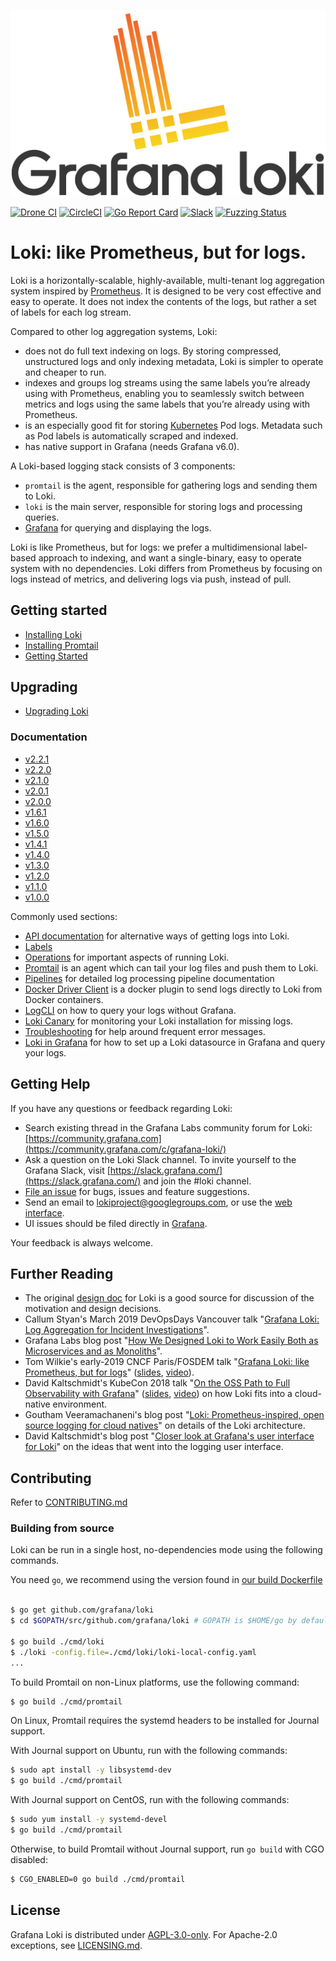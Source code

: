 <p align="center"><img src="docs/sources/logo_and_name.png" alt="Loki Logo"></p>

<a href="https://drone.grafana.net/grafana/loki"><img src="https://drone.grafana.net/api/badges/grafana/loki/status.svg" alt="Drone CI" /></a>
<a href="https://circleci.com/gh/grafana/loki/tree/master"><img src="https://circleci.com/gh/grafana/loki.svg?style=shield&circle-token=618193e5787b2951c1ea3352ad5f254f4f52313d" alt="CircleCI" /></a>
<a href="https://goreportcard.com/report/github.com/grafana/loki"><img src="https://goreportcard.com/badge/github.com/grafana/loki" alt="Go Report Card" /></a>
<a href="https://slack.grafana.com/"><img src="https://img.shields.io/badge/join%20slack-%23loki-brightgreen.svg" alt="Slack" /></a>
[![Fuzzing Status](https://oss-fuzz-build-logs.storage.googleapis.com/badges/loki.svg)](https://bugs.chromium.org/p/oss-fuzz/issues/list?sort=-opened&can=1&q=proj:loki)

# Loki: like Prometheus, but for logs.

Loki is a horizontally-scalable, highly-available, multi-tenant log aggregation system inspired by [Prometheus](https://prometheus.io/).
It is designed to be very cost effective and easy to operate.
It does not index the contents of the logs, but rather a set of labels for each log stream.

Compared to other log aggregation systems, Loki:

- does not do full text indexing on logs. By storing compressed, unstructured logs and only indexing metadata, Loki is simpler to operate and cheaper to run.
- indexes and groups log streams using the same labels you’re already using with Prometheus, enabling you to seamlessly switch between metrics and logs using the same labels that you’re already using with Prometheus.
- is an especially good fit for storing [Kubernetes](https://kubernetes.io/) Pod logs. Metadata such as Pod labels is automatically scraped and indexed.
- has native support in Grafana (needs Grafana v6.0).

A Loki-based logging stack consists of 3 components:

- `promtail` is the agent, responsible for gathering logs and sending them to Loki.
- `loki` is the main server, responsible for storing logs and processing queries.
- [Grafana](https://github.com/grafana/grafana) for querying and displaying the logs.

Loki is like Prometheus, but for logs: we prefer a multidimensional label-based approach to indexing, and want a single-binary, easy to operate system with no dependencies.
Loki differs from Prometheus by focusing on logs instead of metrics, and delivering logs via push, instead of pull.

## Getting started

* [Installing Loki](https://grafana.com/docs/loki/latest/installation/)
* [Installing Promtail](https://grafana.com/docs/loki/latest/clients/promtail/installation/)
* [Getting Started](https://grafana.com/docs/loki/latest/getting-started/)

## Upgrading

* [Upgrading Loki](https://grafana.com/docs/loki/latest/operations/upgrade/)

### Documentation

* [v2.2.1](https://grafana.com/docs/loki/latest/)
* [v2.2.0](https://grafana.com/docs/loki/v2.2.0/)
* [v2.1.0](https://grafana.com/docs/loki/v2.1.0/)
* [v2.0.1](https://grafana.com/docs/loki/v2.0.1/)
* [v2.0.0](https://grafana.com/docs/loki/v2.0.0/)
* [v1.6.1](https://grafana.com/docs/loki/v1.6.1/)
* [v1.6.0](https://grafana.com/docs/loki/v1.6.0/)
* [v1.5.0](https://github.com/grafana/loki/tree/v1.5.0/docs/README.md)
* [v1.4.1](https://github.com/grafana/loki/tree/v1.4.1/docs/README.md)
* [v1.4.0](https://github.com/grafana/loki/tree/v1.4.0/docs/README.md)
* [v1.3.0](https://github.com/grafana/loki/tree/v1.3.0/docs/README.md)
* [v1.2.0](https://github.com/grafana/loki/tree/v1.2.0/docs/README.md)
* [v1.1.0](https://github.com/grafana/loki/tree/v1.1.0/docs/README.md)
* [v1.0.0](https://github.com/grafana/loki/tree/v1.0.0/docs/README.md)

Commonly used sections:

- [API documentation](https://grafana.com/docs/loki/latest/api/) for alternative ways of getting logs into Loki.
- [Labels](https://grafana.com/docs/loki/latest/getting-started/labels/)
- [Operations](https://grafana.com/docs/loki/latest/operations/) for important aspects of running Loki.
- [Promtail](https://grafana.com/docs/loki/latest/clients/promtail/) is an agent which can tail your log files and push them to Loki.
- [Pipelines](https://grafana.com/docs/loki/latest/clients/promtail/pipelines/) for detailed log processing pipeline documentation
- [Docker Driver Client](https://grafana.com/docs/loki/latest/clients/docker-driver/) is a docker plugin to send logs directly to Loki from Docker containers.
- [LogCLI](https://grafana.com/docs/loki/latest/getting-started/logcli/) on how to query your logs without Grafana.
- [Loki Canary](https://grafana.com/docs/loki/latest/operations/loki-canary/) for monitoring your Loki installation for missing logs.
- [Troubleshooting](https://grafana.com/docs/loki/latest/getting-started/troubleshooting/) for help around frequent error messages.
- [Loki in Grafana](https://grafana.com/docs/loki/latest/getting-started/grafana/) for how to set up a Loki datasource in Grafana and query your logs.

## Getting Help

If you have any questions or feedback regarding Loki:

- Search existing thread in the Grafana Labs community forum for Loki: [https://community.grafana.com](https://community.grafana.com/c/grafana-loki/)
- Ask a question on the Loki Slack channel. To invite yourself to the Grafana Slack, visit [https://slack.grafana.com/](https://slack.grafana.com/) and join the #loki channel.
- [File an issue](https://github.com/grafana/loki/issues/new) for bugs, issues and feature suggestions.
- Send an email to [lokiproject@googlegroups.com](mailto:lokiproject@googlegroups.com), or use the [web interface](https://groups.google.com/forum/#!forum/lokiproject).
- UI issues should be filed directly in [Grafana](https://github.com/grafana/grafana/issues/new).

Your feedback is always welcome.

## Further Reading

- The original [design doc](https://docs.google.com/document/d/11tjK_lvp1-SVsFZjgOTr1vV3-q6vBAsZYIQ5ZeYBkyM/view) for Loki is a good source for discussion of the motivation and design decisions.
- Callum Styan's March 2019 DevOpsDays Vancouver talk "[Grafana Loki: Log Aggregation for Incident Investigations][devopsdays19-talk]".
- Grafana Labs blog post "[How We Designed Loki to Work Easily Both as Microservices and as Monoliths][architecture-blog]".
- Tom Wilkie's early-2019 CNCF Paris/FOSDEM talk "[Grafana Loki: like Prometheus, but for logs][fosdem19-talk]" ([slides][fosdem19-slides], [video][fosdem19-video]).
- David Kaltschmidt's KubeCon 2018 talk "[On the OSS Path to Full Observability with Grafana][kccna18-event]" ([slides][kccna18-slides], [video][kccna18-video]) on how Loki fits into a cloud-native environment.
- Goutham Veeramachaneni's blog post "[Loki: Prometheus-inspired, open source logging for cloud natives](https://grafana.com/blog/2018/12/12/loki-prometheus-inspired-open-source-logging-for-cloud-natives/)" on details of the Loki architecture.
- David Kaltschmidt's blog post "[Closer look at Grafana's user interface for Loki](https://grafana.com/blog/2019/01/02/closer-look-at-grafanas-user-interface-for-loki/)" on the ideas that went into the logging user interface.

[devopsdays19-talk]: https://grafana.com/blog/2019/05/06/how-loki-correlates-metrics-and-logs-and-saves-you-money/
[architecture-blog]: https://grafana.com/blog/2019/04/15/how-we-designed-loki-to-work-easily-both-as-microservices-and-as-monoliths/
[fosdem19-talk]: https://fosdem.org/2019/schedule/event/loki_prometheus_for_logs/
[fosdem19-slides]: https://speakerdeck.com/grafana/grafana-loki-like-prometheus-but-for-logs
[fosdem19-video]: https://mirror.as35701.net/video.fosdem.org/2019/UB2.252A/loki_prometheus_for_logs.mp4
[kccna18-event]: https://kccna18.sched.com/event/GrXC/on-the-oss-path-to-full-observability-with-grafana-david-kaltschmidt-grafana-labs
[kccna18-slides]: https://speakerdeck.com/davkal/on-the-path-to-full-observability-with-oss-and-launch-of-loki
[kccna18-video]: https://www.youtube.com/watch?v=U7C5SpRtK74&list=PLj6h78yzYM2PZf9eA7bhWnIh_mK1vyOfU&index=346

## Contributing

Refer to [CONTRIBUTING.md](CONTRIBUTING.md)

### Building from source

Loki can be run in a single host, no-dependencies mode using the following commands.

You need `go`, we recommend using the version found in [our build Dockerfile](https://github.com/grafana/loki/blob/main/loki-build-image/Dockerfile)

```bash

$ go get github.com/grafana/loki
$ cd $GOPATH/src/github.com/grafana/loki # GOPATH is $HOME/go by default.

$ go build ./cmd/loki
$ ./loki -config.file=./cmd/loki/loki-local-config.yaml
...
```

To build Promtail on non-Linux platforms, use the following command:

```bash
$ go build ./cmd/promtail
```

On Linux, Promtail requires the systemd headers to be installed for
Journal support.

With Journal support on Ubuntu, run with the following commands:

```bash
$ sudo apt install -y libsystemd-dev
$ go build ./cmd/promtail
```

With Journal support on CentOS, run with the following commands:

```bash
$ sudo yum install -y systemd-devel
$ go build ./cmd/promtail
```

Otherwise, to build Promtail without Journal support, run `go build`
with CGO disabled:

```bash
$ CGO_ENABLED=0 go build ./cmd/promtail
```

## License

Grafana Loki is distributed under [AGPL-3.0-only](LICENSE). For Apache-2.0 exceptions, see [LICENSING.md](LICENSING.md).

